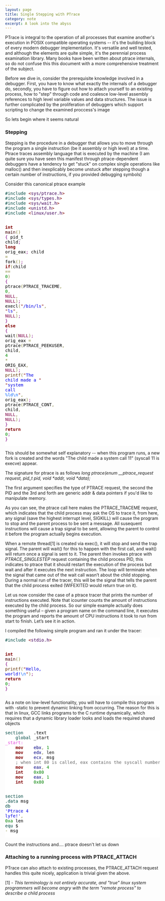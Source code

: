 ```yaml
---
layout: page
title: Single Stepping with PTrace 
category: note
excerpt: A look into the abyss 
---
```

<div class=txt>


<p>PTrace is integral to the operation of all processes that examine another's execution in POSIX compatible operating systems -- it's the building block of every modern debugger implementation. It's versatile and well tested, and although the elements are quite simple, it's the perennial process examination library. Many books have been written about ptrace internals, so do not confuse this this document with a more comprehensive treatment of the subject.</p>

<p>Before we dive in, consider the prerequisite knowledge involved in a debugger. First, you have to know what exactly the internals of a debugger do, secondly, you have to figure out how to attach yourself to an existing process, how to "step" through code and coalesce low-level assembly references to high level variable values and data structures. The issue is further complicated by the proliferation of debuggers which support scripting to change the examined proccess's image</p>

<p>So lets begin where it seems natural</p>

<h3>Stepping</h3>

<p>Stepping is the procedure in a debugger that allows you to move through the program a single instruction (be it assembly or high level) at a time. Ptrace traces assembly language that is executed by the machine (I am quite sure you have seen this manifest through ptrace-dependent debuggers have a tendency to get "stuck" on complex single operations like malloc() and then inexplicably become unstuck after stepping though a certain number of instructions, if you provided debugging symbols)</p>

<p>Consider this canonical ptrace example</p>

<p>
<pre style='color:#000000;background:#ffffff;'><span style='color:#004a43; '>#</span><span style='color:#004a43; '>include </span><span style='color:#800000; '>&lt;</span><span style='color:#40015a; '>sys/ptrace.h</span><span style='color:#800000; '>></span>
<span style='color:#004a43; '>#</span><span style='color:#004a43; '>include </span><span style='color:#800000; '>&lt;</span><span style='color:#40015a; '>sys/types.h</span><span style='color:#800000; '>></span>
<span style='color:#004a43; '>#</span><span style='color:#004a43; '>include </span><span style='color:#800000; '>&lt;</span><span style='color:#40015a; '>sys/wait.h</span><span style='color:#800000; '>></span>
<span style='color:#004a43; '>#</span><span style='color:#004a43; '>include </span><span style='color:#800000; '>&lt;</span><span style='color:#40015a; '>unistd.h</span><span style='color:#800000; '>></span>
<span style='color:#004a43; '>#</span><span style='color:#004a43; '>include </span><span style='color:#800000; '>&lt;</span><span style='color:#40015a; '>linux/user.h</span><span style='color:#800000; '>></span><span style='color:#004a43; '>   </span>

<span style='color:#800000; font-weight:bold; '>int</span> <span style='color:#400000; '>main</span><span style='color:#808030; '>(</span><span style='color:#808030; '>)</span>
<span style='color:#800080; '>{</span>   pid_t child<span style='color:#800080; '>;</span>
    <span style='color:#800000; font-weight:bold; '>long</span> orig_eax<span style='color:#800080; '>;</span>
    child <span style='color:#808030; '>=</span> fork<span style='color:#808030; '>(</span><span style='color:#808030; '>)</span><span style='color:#800080; '>;</span>
    <span style='color:#800000; font-weight:bold; '>if</span><span style='color:#808030; '>(</span>child <span style='color:#808030; '>=</span><span style='color:#808030; '>=</span> <span style='color:#008c00; '>0</span><span style='color:#808030; '>)</span> <span style='color:#800080; '>{</span>
        ptrace<span style='color:#808030; '>(</span>PTRACE_TRACEME<span style='color:#808030; '>,</span> <span style='color:#008c00; '>0</span><span style='color:#808030; '>,</span> <span style='color:#7d0045; '>NULL</span><span style='color:#808030; '>,</span> <span style='color:#7d0045; '>NULL</span><span style='color:#808030; '>)</span><span style='color:#800080; '>;</span>
        execl<span style='color:#808030; '>(</span><span style='color:#800000; '>"</span><span style='color:#0000e6; '>/bin/ls</span><span style='color:#800000; '>"</span><span style='color:#808030; '>,</span> <span style='color:#800000; '>"</span><span style='color:#0000e6; '>ls</span><span style='color:#800000; '>"</span><span style='color:#808030; '>,</span> <span style='color:#7d0045; '>NULL</span><span style='color:#808030; '>)</span><span style='color:#800080; '>;</span>
    <span style='color:#800080; '>}</span>
    <span style='color:#800000; font-weight:bold; '>else</span> <span style='color:#800080; '>{</span>
        wait<span style='color:#808030; '>(</span><span style='color:#7d0045; '>NULL</span><span style='color:#808030; '>)</span><span style='color:#800080; '>;</span>
        orig_eax <span style='color:#808030; '>=</span> ptrace<span style='color:#808030; '>(</span>PTRACE_PEEKUSER<span style='color:#808030; '>,</span>
                          child<span style='color:#808030; '>,</span> <span style='color:#008c00; '>4</span> <span style='color:#808030; '>*</span> ORIG_EAX<span style='color:#808030; '>,</span>
                          <span style='color:#7d0045; '>NULL</span><span style='color:#808030; '>)</span><span style='color:#800080; '>;</span>
        <span style='color:#603000; '>printf</span><span style='color:#808030; '>(</span><span style='color:#800000; '>"</span><span style='color:#0000e6; '>The child made a </span><span style='color:#800000; '>"</span>
               <span style='color:#800000; '>"</span><span style='color:#0000e6; '>system call </span><span style='color:#0f69ff; '>%ld</span><span style='color:#0f69ff; '>\n</span><span style='color:#800000; '>"</span><span style='color:#808030; '>,</span> orig_eax<span style='color:#808030; '>)</span><span style='color:#800080; '>;</span>
        ptrace<span style='color:#808030; '>(</span>PTRACE_CONT<span style='color:#808030; '>,</span> child<span style='color:#808030; '>,</span> <span style='color:#7d0045; '>NULL</span><span style='color:#808030; '>,</span> <span style='color:#7d0045; '>NULL</span><span style='color:#808030; '>)</span><span style='color:#800080; '>;</span>
    <span style='color:#800080; '>}</span>
    <span style='color:#800000; font-weight:bold; '>return</span> <span style='color:#008c00; '>0</span><span style='color:#800080; '>;</span>
<span style='color:#800080; '>}</span>
</pre>
</p>

<p>This should be somewhat self explanatory -- when this program runs, a new fork is created and the words "The child made a system call 11" (syscall 11 is execve) appear.</p> 

<p>The signature for ptrace is as follows 
  <i>long ptrace(enum __ptrace_request request, pid_t pid, void *addr, void *data);</i>
</p>

<p>The first argument specifies the type of PTRACE request, the second the PID and the 3rd and forth are generic addr & data pointers if you'd like to manipulate memory.</p> 

<p>As you can see, the ptrace call here makes the PTRACE_TRACEME request, which indicates that the child process may ask the OS to trace it, from here, any signal (save the highest interrupt level, SIGKILL) will cause the program to stop and the parent process to be sent a message. All susequent instructions will cause a trap signal to be sent, allowing the parent to control it before the program actually begins execution.</p> 

<p>When a remote thread[1] is created via exec(), it will stop and send the trap signal. The parent will wait() for this to happen with the first call, and wait() will return once a signal is sent to it. The parent then invokes ptrace with <i>PTRACE_SINGLESTEP</i> request containing the child process PID, this indicates to ptrace that it should restart the execution of the process but wait and after it executes the next instruction. The loop will terminate when the signal that came out of the wait call wasn’t about the child stopping. During a normal run of the tracer, this will be the signal that tells the parent that the child process exited (WIFEXITED would return true on it).</p>

Let us now consider the case of a ptrace tracer that prints the number of instructions executed.
Note that icounter counts the amount of instructions executed by the child process. So our simple example actually does something useful – given a program name on the command line, it executes the program and reports the amount of CPU instructions it took to run from start to finish. Let’s see it in action.

<p>I compiled the following simple program and ran it under the tracer:</p>

<p>
<pre style='color:#000000;background:#ffffff;'><span style='color:#004a43; '>#</span><span style='color:#004a43; '>include </span><span style='color:#800000; '>&lt;</span><span style='color:#40015a; '>stdio.h</span><span style='color:#800000; '>></span>

<span style='color:#800000; font-weight:bold; '>int</span> <span style='color:#400000; '>main</span><span style='color:#808030; '>(</span><span style='color:#808030; '>)</span>
<span style='color:#800080; '>{</span>
    <span style='color:#603000; '>printf</span><span style='color:#808030; '>(</span><span style='color:#800000; '>"</span><span style='color:#0000e6; '>Hello, world!</span><span style='color:#0f69ff; '>\n</span><span style='color:#800000; '>"</span><span style='color:#808030; '>)</span><span style='color:#800080; '>;</span>
    <span style='color:#800000; font-weight:bold; '>return</span> <span style='color:#008c00; '>0</span><span style='color:#800080; '>;</span>
<span style='color:#800080; '>}</span>
</pre>
</p>

<p>As a note on low-level functionality, you will have to compile this program with -static to prevent dynamic linking from occurring. The reason for this is that in linux, GCC links programs to the C runtime dynamically, which requires that a dynamic library loader looks and loads the required shared objects </p>

<p>
<pre style='color:#000000;background:#ffffff;'><span style='color:#004a43; '>section</span>    .text
    <span style='color:#004a43; '>global</span> _start
<span style='color:#e34adc; '>_start:</span>
    <span style='color:#800000; font-weight:bold; '>mov</span>    <span style='color:#000080; '>ebx</span><span style='color:#808030; '>,</span> <span style='color:#008c00; '>1</span>
    <span style='color:#800000; font-weight:bold; '>mov</span>    <span style='color:#000080; '>edx</span><span style='color:#808030; '>,</span> len
    <span style='color:#800000; font-weight:bold; '>mov</span>    <span style='color:#000080; '>ecx</span><span style='color:#808030; '>,</span> msg
    <span style='color:#696969; '>; when int 80 is called, eax contains the syscall number</span>
    <span style='color:#800000; font-weight:bold; '>mov</span>    <span style='color:#000080; '>eax</span><span style='color:#808030; '>,</span> <span style='color:#008c00; '>4</span>
    <span style='color:#800000; font-weight:bold; '>int</span>    <span style='color:#008000; '>0x80</span>
    <span style='color:#800000; font-weight:bold; '>mov</span>    <span style='color:#000080; '>eax</span><span style='color:#808030; '>,</span> <span style='color:#008c00; '>1</span>
    <span style='color:#800000; font-weight:bold; '>int</span>    <span style='color:#008000; '>0x80</span>

<span style='color:#004a43; '>section</span>   <span style='color:#004a43; '>.data</span>
msg <span style='color:#004a43; '>db</span>    <span style='color:#0000e6; '>'Ptrace 4 lyfe!'</span><span style='color:#808030; '>,</span> <span style='color:#008000; '>0xa</span>
len <span style='color:#004a43; '>equ</span>    $ <span style='color:#808030; '>-</span> msg
</pre>
</p>
<p>Count the instructions and....
ptrace doesn't let us down</p>

<h3>Attaching to a running process with PTRACE_ATTACH</h3>

<p>
PTrace can also attach to existing processes, the PTRACE_ATTACH request handles this quite nicely, application is trivial given the above.
</p> 


<p>[1] - <i>This terminology is not entirely accurate, and "true" linux system programmers will become angry with the term "remote process" to describe a child process</i>
</p>

</div>
